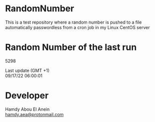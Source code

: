 # RandomNumber    
This is a test repository where a random number is pushed to a file automatically passwordless from a cron job in my Linux CentOS server    
# Random Number of the last run   
5298
      
Last update (GMT +1)    
09/17/22 06:00:01
# Developer    
Hamdy Abou El Anein   
hamdy.aea@protonmail.com
